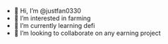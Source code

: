 - 👋 Hi, I’m @justfan0330
- 👀 I’m interested in farming
- 🌱 I’m currently learning defi
- 💞️ I’m looking to collaborate on any earning project

<!---
justfan0330/justfan0330 is a ✨ special ✨ repository because its `README.md` (this file) appears on your GitHub profile.
You can click the Preview link to take a look at your changes.
--->

